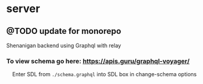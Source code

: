 # server

## @TODO update for monorepo
Shenanigan backend using Graphql with relay

### To view schema go here: https://apis.guru/graphql-voyager/

&nbsp;&nbsp;&nbsp;&nbsp;Enter SDL from `./schema.graphql` into SDL box in change-schema options 
  
